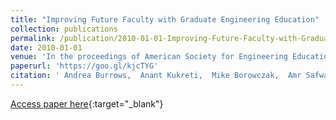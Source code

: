 ```yaml
---
title: "Improving Future Faculty with Graduate Engineering Education"
collection: publications
permalink: /publication/2010-01-01-Improving-Future-Faculty-with-Graduate-Engineering-Education
date: 2010-01-01
venue: 'In the proceedings of American Society for Engineering Education'
paperurl: 'https://goo.gl/kjcTYG'
citation: ' Andrea Burrows,  Anant Kukreti,  Mike Borowczak,  Amr Safwat, &quot;Improving Future Faculty with Graduate Engineering Education.&quot; In the proceedings of American Society for Engineering Education, 2010.'
---
```

[Access paper here](https://goo.gl/kjcTYG){:target="_blank"}
